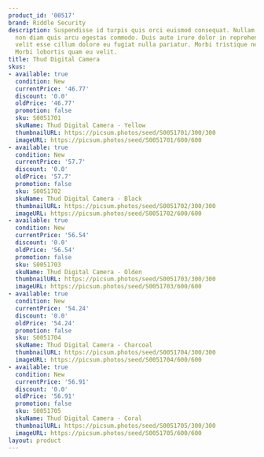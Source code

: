 ```yaml
---
product_id: '00517'
brand: Riddle Security
description: Suspendisse id turpis quis orci euismod consequat. Nullam non diam. Etiam
  non diam quis arcu egestas commodo. Duis aute irure dolor in reprehenderit in voluptate
  velit esse cillum dolore eu fugiat nulla pariatur. Morbi tristique neque eu mauris.
  Morbi lobortis quam eu velit.
title: Thud Digital Camera
skus:
- available: true
  condition: New
  currentPrice: '46.77'
  discount: '0.0'
  oldPrice: '46.77'
  promotion: false
  sku: S0051701
  skuName: Thud Digital Camera - Yellow
  thumbnailURL: https://picsum.photos/seed/S0051701/300/300
  imageURL: https://picsum.photos/seed/S0051701/600/600
- available: true
  condition: New
  currentPrice: '57.7'
  discount: '0.0'
  oldPrice: '57.7'
  promotion: false
  sku: S0051702
  skuName: Thud Digital Camera - Black
  thumbnailURL: https://picsum.photos/seed/S0051702/300/300
  imageURL: https://picsum.photos/seed/S0051702/600/600
- available: true
  condition: New
  currentPrice: '56.54'
  discount: '0.0'
  oldPrice: '56.54'
  promotion: false
  sku: S0051703
  skuName: Thud Digital Camera - Olden
  thumbnailURL: https://picsum.photos/seed/S0051703/300/300
  imageURL: https://picsum.photos/seed/S0051703/600/600
- available: true
  condition: New
  currentPrice: '54.24'
  discount: '0.0'
  oldPrice: '54.24'
  promotion: false
  sku: S0051704
  skuName: Thud Digital Camera - Charcoal
  thumbnailURL: https://picsum.photos/seed/S0051704/300/300
  imageURL: https://picsum.photos/seed/S0051704/600/600
- available: true
  condition: New
  currentPrice: '56.91'
  discount: '0.0'
  oldPrice: '56.91'
  promotion: false
  sku: S0051705
  skuName: Thud Digital Camera - Coral
  thumbnailURL: https://picsum.photos/seed/S0051705/300/300
  imageURL: https://picsum.photos/seed/S0051705/600/600
layout: product
---
```

